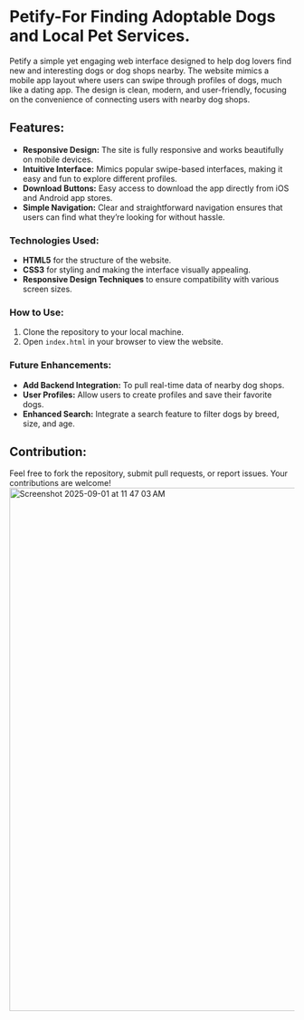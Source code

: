 # Petify-For Finding Adoptable Dogs and Local Pet Services.
Petify a simple yet engaging web interface designed to help dog lovers find new and interesting dogs or dog shops nearby. The website mimics a mobile app layout where users can swipe through profiles of dogs, much like a dating app. The design is clean, modern, and user-friendly, focusing on the convenience of connecting users with nearby dog shops.
## Features:
- **Responsive Design:** The site is fully responsive and works beautifully on mobile devices.
- **Intuitive Interface:** Mimics popular swipe-based interfaces, making it easy and fun to explore different profiles.
- **Download Buttons:** Easy access to download the app directly from iOS and Android app stores.
- **Simple Navigation:** Clear and straightforward navigation ensures that users can find what they’re looking for without hassle.

### Technologies Used:
- **HTML5** for the structure of the website.
- **CSS3** for styling and making the interface visually appealing.
- **Responsive Design Techniques** to ensure compatibility with various screen sizes.

### How to Use:
1. Clone the repository to your local machine.
2. Open `index.html` in your browser to view the website.

### Future Enhancements:
- **Add Backend Integration:** To pull real-time data of nearby dog shops.
- **User Profiles:** Allow users to create profiles and save their favorite dogs.
- **Enhanced Search:** Integrate a search feature to filter dogs by breed, size, and age.
<h2>Contribution:</h2>
Feel free to fork the repository, submit pull requests, or report issues. Your contributions are welcome!
<img width="1680" height="925" alt="Screenshot 2025-09-01 at 11 47 03 AM" src="https://github.com/user-attachments/assets/bf3d0a35-96fa-4c2e-a163-f0948bc9a568" />
